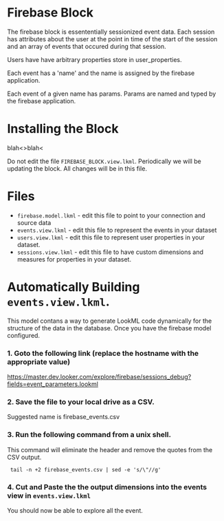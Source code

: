 # Firebase Block

The firebase block is essententially sessionized event data.  Each session has attributes about the user
at the point in time of the start of the session and an array of events that occured during that session.

Users have have arbitrary properties store in user_properties.

Each event has a 'name' and the name is assigned by the firebase application.

Each event of a given name has params.  Params are named and typed by the firebase application.


# Installing the Block

blah<>blah<

Do not edit the file `FIREBASE_BLOCK.view.lkml`.  Periodically we will be updating the block.  All changes will
be in this file.


# Files

* `firebase.model.lkml` - edit this file to point to your connection and source data
* `events.view.lkml` - edit this file to represent the events in your dataset
* `users.view.lkml` - edit this file to represent user properties in your dataset.
* `sessions.view.lkml` - edit this file to have custom dimensions and measures for properties in your dataset.

# Automatically Building `events.view.lkml`.

This model contans a way to generate LookML code dynamically for the structure of the data in the database.
Once you have the firebase model configured.

### 1. Goto the following link (replace the hostname with the appropriate value)

  https://master.dev.looker.com/explore/firebase/sessions_debug?fields=event_parameters.lookml


### 2. Save the file to your local drive as a CSV.
Suggested name is firebase_events.csv


### 3. Run the following command from a unix shell.

This command will eliminate the header and remove the quotes from the CSV output.

```
 tail -n +2 firebase_events.csv | sed -e 's/\"//g'
```

### 4. Cut and Paste the the output dimensions into the events view in `events.view.lkml`

You should now be able to explore all the event.
